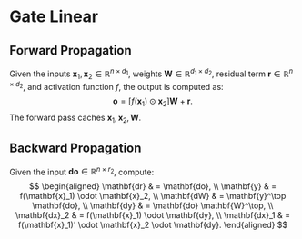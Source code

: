 # Gate Linear

## Forward Propagation

Given the inputs $\mathbf{x}_1, \mathbf{x}_2 \in \mathbb{R}^{n \times d_1}$, weights $\mathbf{W} \in \mathbb{R}^{d_1 \times d_2}$, residual term $\mathbf{r} \in \mathbb{R}^{n \times d_2}$, and activation function $f$, the output is computed as:
$$
\mathbf{o} = [f(\mathbf{x}_1) \odot \mathbf{x}_2] \mathbf{W} + \mathbf{r}.
$$
The forward pass caches $\mathbf{x}_1, \mathbf{x}_2, \mathbf{W}$.

## Backward Propagation

Given the input $\mathbf{do} \in \mathbb{R}^{n \times r_2}$, compute:
$$
\begin{aligned}
\mathbf{dr} & = \mathbf{do}, \\
\mathbf{y} & = f(\mathbf{x}_1) \odot \mathbf{x}_2, \\
\mathbf{dW} & = \mathbf{y}^\top \mathbf{do}, \\
\mathbf{dy} & = \mathbf{do} \mathbf{W}^\top, \\
\mathbf{dx}_2 & = f(\mathbf{x}_1) \odot \mathbf{dy}, \\
\mathbf{dx}_1 & = f(\mathbf{x}_1)' \odot \mathbf{x}_2 \odot \mathbf{dy}.
\end{aligned}
$$
